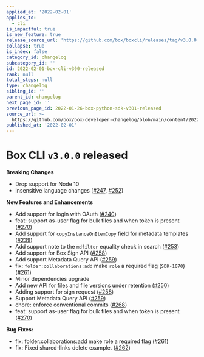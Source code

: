 ```yaml
---
applied_at: '2022-02-01'
applies_to:
  - cli
is_impactful: true
is_new_feature: true
release_source_url: 'https://github.com/box/boxcli/releases/tag/v3.0.0'
collapse: true
is_index: false
category_id: changelog
subcategory_id: ''
id: 2022-02-01-box-cli-v300-released
rank: null
total_steps: null
type: changelog
sibling_id: ''
parent_id: changelog
next_page_id: ''
previous_page_id: 2022-01-26-box-python-sdk-v301-released
source_url: >-
  https://github.com/box/box-developer-changelog/blob/main/content/2022/02-01-box-cli-v300-released.md
published_at: '2022-02-01'
---
```

# Box CLI `v3.0.0` released

**Breaking Changes**

* Drop support for Node 10
* Insensitive language changes ([#247][1], [#252][2])

**New Features and Enhancements**

* Add support for login with OAuth ([#240][3])
* feat: support as-user flag for bulk files and when token is present ([#270][4])
* Add support for `copyInstanceOnItemCopy` field for metadata templates  ([#239][5])
* Add support note to the `mdfilter` equality check in search ([#253][6])
* Add support for Box Sign API ([#258][7])
* Add support Metadata Query API ([#259][8])
* fix: `folder:collaborations:add` make `role` a required flag (`SDK-1070`) ([#261][9])
* Minor dependencies upgrade
* Add new API for files and file versions under retention ([#250][10])
* Adding support for sign request ([#258][11])
* Support Metadata Query API ([#259][12])
* chore: enforce conventional commits ([#268][13])
* feat: support as-user flag for bulk files and when token is present ([#270][14])

**Bug Fixes:**

* fix: folder:collaborations:add make role a required flag ([#261][15])
* fix: Fixed shared-links delete example. ([#262][16])

[1]: https://github.com/box/boxcli/issues/247

[2]: https://github.com/box/boxcli/issues/252

[3]: https://github.com/box/boxcli/pull/240

[4]: https://github.com/box/boxcli/pull/270

[5]: https://github.com/box/boxcli/pull/239

[6]: https://github.com/box/boxcli/pull/253

[7]: https://github.com/box/boxcli/pull/258

[8]: https://github.com/box/boxcli/pull/259

[9]: https://github.com/box/boxcli/pull/261

[10]: https://github.com/box/boxcli/issues/250

[11]: https://github.com/box/boxcli/issues/258

[12]: https://github.com/box/boxcli/issues/259

[13]: https://github.com/box/boxcli/issues/268

[14]: https://github.com/box/boxcli/issues/270

[15]: https://github.com/box/boxcli/issues/261

[16]: https://github.com/box/boxcli/issues/262